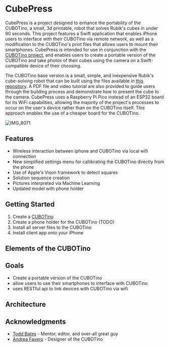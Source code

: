 # CubePress


CubePress is a project designed to enhance the portability of the CUBOTino, a small, 3d printable, robot that solves Rubik's cubes in under 90 seconds. This project features a Swift application that enables iPhone users to interface with their CUBOTino via remote network, as well as a modification to the CUBOTino's print files that allows users to mount their smartphones. CubePress is intended for use in conjunction with the [CUBOTino project](https://github.com/AndreaFavero71/CUBOTino_base_version), and enables users to create a portable version of the CUBOTino and take photos of their cubes using the camera on a Swift-compatible device of their choosing.

The CUBOTino base version is a small, simple, and inexpensive Rubik's cube-solving robot that can be built using the files available in [this repository](https://github.com/AndreaFavero71/CUBOTino_base_version). A PDF file and video tutorial are also provided to guide users through the building process and demonstrate how to present the cube to the camera. CubePress uses a Raspberry Pi Pico instead of an ESP32 board for its WiFi capabilities, allowing the majority of the project's processes to occur on the user's device rather than on the CUBOTino itself. This approach enables the use of a cheaper board for the CUBOTino.

![IMG_8071](https://user-images.githubusercontent.com/37717366/221045957-b61207f2-ea5b-4ae6-8c91-ca06c16dbc81.JPG)

## Features
- Wireless interaction between iphone and CUBOTino via local wifi connection
- New simplified settings menu for callibrating the CUBOTino directly from the phone
- Use of Apple's Vison framework to detect squares
- Solution sequence creation
- Pictures interpreted via Machine Learning
- Updated model with phone holder
 
## Getting Started
1. Create a [CUBOTino](https://github.com/AndreaFavero71/CUBOTino_base_version)
2. Create a phone holder for the CUBOTino (TODO)
3. Install all server files to the CUBOTino
4. Install client app onto your iPhone

## Elements of the CUBOTino

## Goals
- Create a portable version of the CUBOTino
- allow users to use their smartphones to interface with CUBOTino
- uses RESTful api to link devices with CUBOTino via wifi

## Architecture

## Acknowledgments

- [Todd Bates](https://github.com/toddwbates) - Mentor, editor, and over-all great guy
- [Andrea Favero](https://github.com/AndreaFavero71) - Designer of the CUBOTino

